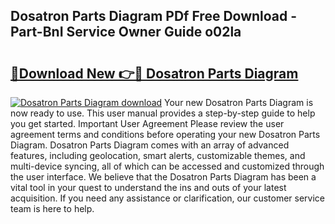 ## Dosatron Parts Diagram PDf Free Download - Part-BnI Service Owner Guide o02la

# <h2><a href="http://dflg3b9.blite.top/?on=Dosatron+Parts+Diagram">🔗Download New 👉🔴 Dosatron Parts Diagram</a></h2>

[![Dosatron Parts Diagram download](https://i.imgur.com/lujVjoI.png)](http://dflg3b9.blite.top/?on=Dosatron+Parts+Diagram)
Your new Dosatron Parts Diagram is now ready to use. This user manual provides a step-by-step guide to help you get started. Important User Agreement Please review the user agreement terms and conditions before operating your new Dosatron Parts Diagram. Dosatron Parts Diagram comes with an array of advanced features, including geolocation, smart alerts, customizable themes, and multi-device syncing, all of which can be accessed and customized through the user interface. We believe that the Dosatron Parts Diagram has been a vital tool in your quest to understand the ins and outs of your latest acquisition. If you need any assistance or clarification, our customer service team is here to help.
